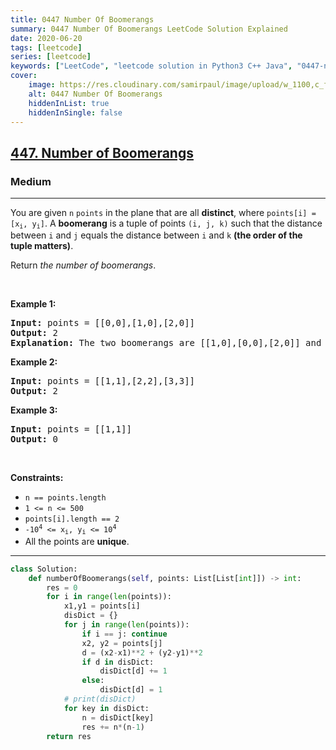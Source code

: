 ```yaml
---
title: 0447 Number Of Boomerangs
summary: 0447 Number Of Boomerangs LeetCode Solution Explained
date: 2020-06-20
tags: [leetcode]
series: [leetcode]
keywords: ["LeetCode", "leetcode solution in Python3 C++ Java", "0447-number-of-boomerangs LeetCode Solution Explained"]
cover:
    image: https://res.cloudinary.com/samirpaul/image/upload/w_1100,c_fit,co_rgb:FFFFFF,l_text:Arial_75_bold:0447 Number Of Boomerangs - Solution Explained/problem-solving.webp
    alt: 0447 Number Of Boomerangs
    hiddenInList: true
    hiddenInSingle: false
---
```



<h2><a href="https://leetcode.com/problems/number-of-boomerangs/">447. Number of Boomerangs</a></h2><h3>Medium</h3><hr><div><p>You are given <code>n</code> <code>points</code> in the plane that are all <strong>distinct</strong>, where <code>points[i] = [x<sub>i</sub>, y<sub>i</sub>]</code>. A <strong>boomerang</strong> is a tuple of points <code>(i, j, k)</code> such that the distance between <code>i</code> and <code>j</code> equals the distance between <code>i</code> and <code>k</code> <strong>(the order of the tuple matters)</strong>.</p>

<p>Return <em>the number of boomerangs</em>.</p>

<p>&nbsp;</p>
<p><strong class="example">Example 1:</strong></p>

<pre><strong>Input:</strong> points = [[0,0],[1,0],[2,0]]
<strong>Output:</strong> 2
<strong>Explanation:</strong> The two boomerangs are [[1,0],[0,0],[2,0]] and [[1,0],[2,0],[0,0]].
</pre>

<p><strong class="example">Example 2:</strong></p>

<pre><strong>Input:</strong> points = [[1,1],[2,2],[3,3]]
<strong>Output:</strong> 2
</pre>

<p><strong class="example">Example 3:</strong></p>

<pre><strong>Input:</strong> points = [[1,1]]
<strong>Output:</strong> 0
</pre>

<p>&nbsp;</p>
<p><strong>Constraints:</strong></p>

<ul>
	<li><code>n == points.length</code></li>
	<li><code>1 &lt;= n &lt;= 500</code></li>
	<li><code>points[i].length == 2</code></li>
	<li><code>-10<sup>4</sup> &lt;= x<sub>i</sub>, y<sub>i</sub> &lt;= 10<sup>4</sup></code></li>
	<li>All the points are <strong>unique</strong>.</li>
</ul>
</div>

---




```python
class Solution:
    def numberOfBoomerangs(self, points: List[List[int]]) -> int:
        res = 0
        for i in range(len(points)):
            x1,y1 = points[i]
            disDict = {}
            for j in range(len(points)):
                if i == j: continue
                x2, y2 = points[j]
                d = (x2-x1)**2 + (y2-y1)**2
                if d in disDict:
                    disDict[d] += 1
                else:
                    disDict[d] = 1
            # print(disDict)
            for key in disDict:
                n = disDict[key]
                res += n*(n-1)
        return res
```

